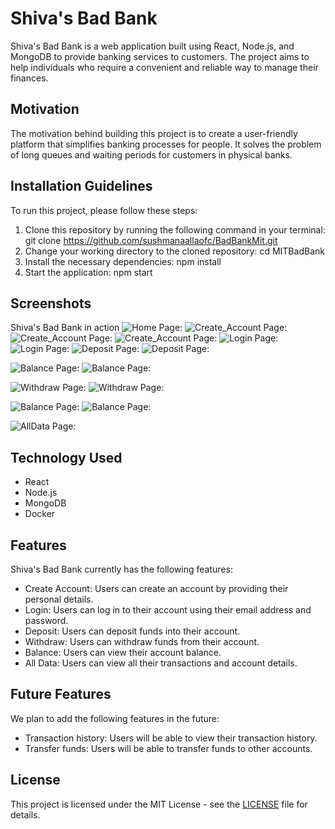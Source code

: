 # Shiva's Bad Bank

Shiva's Bad Bank is a web application built using React, Node.js, and MongoDB to provide banking services to customers. The project aims to help individuals who require a convenient and reliable way to manage their finances.

## Motivation

The motivation behind building this project is to create a user-friendly platform that simplifies banking processes for people. It solves the problem of long queues and waiting periods for customers in physical banks.

## Installation Guidelines

To run this project, please follow these steps:

1. Clone this repository by running the following command in your terminal:
    git clone https://github.com/sushmanaallaofc/BadBankMit.git
2. Change your working directory to the cloned repository:
    cd MITBadBank
3. Install the necessary dependencies:
    npm install
4. Start the application:
    npm start

## Screenshots

Shiva's Bad Bank in action
![Home Page:](Screenshot%20(6).png)
![Create_Account Page:](Screenshot%20(7).png)
![Create_Account Page:](Screenshot%20(8).png)
![Create_Account Page:](Screenshot%20(9).png)
![Login Page:](Screenshot%20(10).png)
![Login Page:](Screenshot%20(11).png)
![Deposit Page:](Screenshot%20(12).png)
![Deposit Page:](Screenshot%20(13).png)

![Balance Page:](Screenshot%20(14).png)
![Balance Page:](Screenshot%20(15).png)

![Withdraw Page:](Screenshot%20(16).png)
![Withdraw Page:](Screenshot%20(17).png)

![Balance Page:](Screenshot%20(18).png)
![Balance Page:](Screenshot%20(19).png)

![AllData Page:](Screenshot%20(20).png)



## Technology Used

- React
- Node.js
- MongoDB
- Docker

## Features

Shiva's Bad Bank currently has the following features:

- Create Account: Users can create an account by providing their personal details.
- Login: Users can log in to their account using their email address and password.
- Deposit: Users can deposit funds into their account.
- Withdraw: Users can withdraw funds from their account.
- Balance: Users can view their account balance.
- All Data: Users can view all their transactions and account details.

## Future Features

We plan to add the following features in the future:

- Transaction history: Users will be able to view their transaction history.
- Transfer funds: Users will be able to transfer funds to other accounts.

## License

This project is licensed under the MIT License - see the [LICENSE](/LICENSE) file for details.
